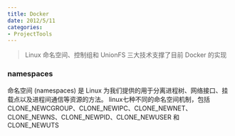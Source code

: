```yaml
---
title: Docker
date: 2012/5/11
categories:
- ProjectTools
---
```


> Linux 命名空间、控制组和 UnionFS 三大技术支撑了目前 Docker 的实现

### namespaces
命名空间 (namespaces) 是 Linux 为我们提供的用于分离进程树、网络接口、挂载点以及进程间通信等资源的方法。
linux七种不同的命名空间机制，包括 CLONE_NEWCGROUP、CLONE_NEWIPC、CLONE_NEWNET、CLONE_NEWNS、CLONE_NEWPID、CLONE_NEWUSER 和 CLONE_NEWUTS